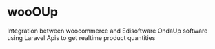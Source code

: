 # wooOUp
Integration between woocommerce and Edisoftware OndaUp software using Laravel Apis to get realtime product quantities 
